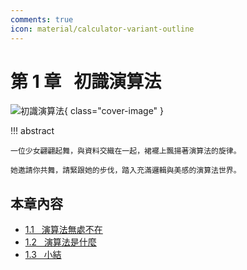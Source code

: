 ```yaml
---
comments: true
icon: material/calculator-variant-outline
---
```


# 第 1 章 &nbsp; 初識演算法

![初識演算法](../assets/covers/chapter_introduction.jpg){ class="cover-image" }

!!! abstract

    一位少女翩翩起舞，與資料交織在一起，裙襬上飄揚著演算法的旋律。
    
    她邀請你共舞，請緊跟她的步伐，踏入充滿邏輯與美感的演算法世界。

## 本章內容

- [1.1 &nbsp; 演算法無處不在](algorithms_are_everywhere.md)
- [1.2 &nbsp; 演算法是什麼](what_is_dsa.md)
- [1.3 &nbsp; 小結](summary.md)
